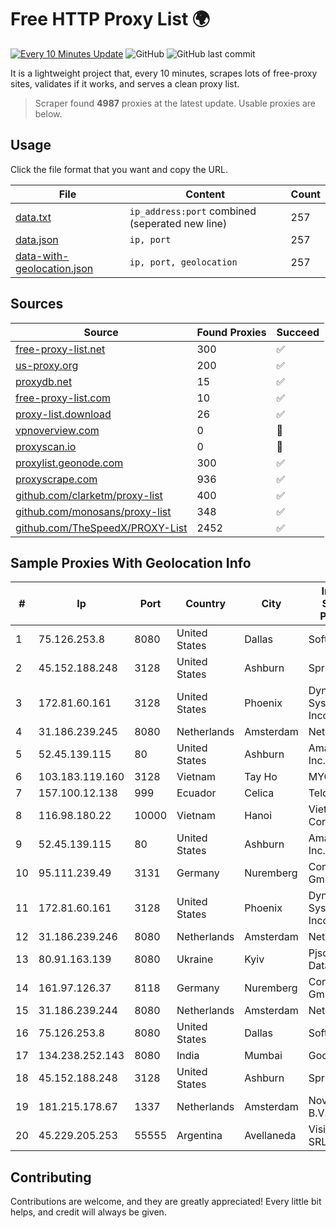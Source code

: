 
# Free HTTP Proxy List 🌍

[![Every 10 Minutes Update](https://github.com/mertguvencli/http-proxy-list/actions/workflows/main.yml/badge.svg?branch=main)](https://github.com/mertguvencli/http-proxy-list/actions/workflows/main.yml)
![GitHub](https://img.shields.io/github/license/mertguvencli/http-proxy-list)
![GitHub last commit](https://img.shields.io/github/last-commit/mertguvencli/http-proxy-list)

It is a lightweight project that, every 10 minutes, scrapes lots of free-proxy sites, validates if it works, and serves a clean proxy list.


> Scraper found **4987** proxies at the latest update. Usable proxies are below.

## Usage

Click the file format that you want and copy the URL.


|File|Content|Count|
|----|-------|-----|
|[data.txt](https://raw.githubusercontent.com/mertguvencli/http-proxy-list/main/proxy-list/data.txt)|`ip_address:port` combined (seperated new line)|257|
|[data.json](https://raw.githubusercontent.com/mertguvencli/http-proxy-list/main/proxy-list/data.json)|`ip, port`|257|
|[data-with-geolocation.json](https://raw.githubusercontent.com/mertguvencli/http-proxy-list/main/proxy-list/data-with-geolocation.json)|`ip, port, geolocation`|257|

## Sources

|Source|Found Proxies|Succeed|
|------|-------------|-------|
|[free-proxy-list.net](https://free-proxy-list.net)|300|✅|
|[us-proxy.org](https://www.us-proxy.org)|200|✅|
|[proxydb.net](http://proxydb.net)|15|✅|
|[free-proxy-list.com](https://free-proxy-list.com/?page=&port=&type%5B%5D=http&type%5B%5D=https&up_time=0&search=Search)|10|✅|
|[proxy-list.download](https://www.proxy-list.download/HTTP)|26|✅|
|[vpnoverview.com](https://vpnoverview.com/privacy/anonymous-browsing/free-proxy-servers)|0|🚫|
|[proxyscan.io](https://www.proxyscan.io)|0|🚫|
|[proxylist.geonode.com](https://proxylist.geonode.com/api/proxy-list?limit=300&page=1&sort_by=lastChecked&sort_type=desc&protocols=http,https)|300|✅|
|[proxyscrape.com](https://api.proxyscrape.com/v2/?request=displayproxies&protocol=http&timeout=10000&country=all&ssl=all&anonymity=all)|936|✅|
|[github.com/clarketm/proxy-list](https://raw.githubusercontent.com/clarketm/proxy-list/master/proxy-list-raw.txt)|400|✅|
|[github.com/monosans/proxy-list](https://raw.githubusercontent.com/monosans/proxy-list/main/proxies/http.txt)|348|✅|
|[github.com/TheSpeedX/PROXY-List](https://raw.githubusercontent.com/TheSpeedX/PROXY-List/master/http.txt)|2452|✅|


## Sample Proxies With Geolocation Info

|#|Ip|Port|Country|City|Internet Service Provider|
|-|--|----|-------|----|-------------------------|
|1|75.126.253.8|8080|United States|Dallas|SoftLayer|
|2|45.152.188.248|3128|United States|Ashburn|Sprint|
|3|172.81.60.161|3128|United States|Phoenix|Dynu Systems Incorporated|
|4|31.186.239.245|8080|Netherlands|Amsterdam|NetSkope Inc|
|5|52.45.139.115|80|United States|Ashburn|Amazon.com, Inc.|
|6|103.183.119.160|3128|Vietnam|Tay Ho|MYCLOUD|
|7|157.100.12.138|999|Ecuador|Celica|Telconet S.A|
|8|116.98.180.22|10000|Vietnam|Hanoi|Viettel Corporation|
|9|52.45.139.115|80|United States|Ashburn|Amazon.com, Inc.|
|10|95.111.239.49|3131|Germany|Nuremberg|Contabo GmbH|
|11|172.81.60.161|3128|United States|Phoenix|Dynu Systems Incorporated|
|12|31.186.239.246|8080|Netherlands|Amsterdam|NetSkope Inc|
|13|80.91.163.139|8080|Ukraine|Kyiv|Pjsc Datagroup|
|14|161.97.126.37|8118|Germany|Nuremberg|Contabo GmbH|
|15|31.186.239.244|8080|Netherlands|Amsterdam|NetSkope Inc|
|16|75.126.253.8|8080|United States|Dallas|SoftLayer|
|17|134.238.252.143|8080|India|Mumbai|Google LLC|
|18|45.152.188.248|3128|United States|Ashburn|Sprint|
|19|181.215.178.67|1337|Netherlands|Amsterdam|NovoServe B.V.|
|20|45.229.205.253|55555|Argentina|Avellaneda|Visio RED SRL|



## Contributing

Contributions are welcome, and they are greatly appreciated! Every
little bit helps, and credit will always be given.

